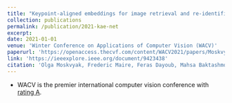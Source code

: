 ```yaml
---
title: "Keypoint-aligned embeddings for image retrieval and re-identification"
collection: publications
permalink: /publication/2021-kae-net
excerpt: 
date: 2021-01-01
venue: 'Winter Conference on Applications of Computer Vision (WACV)'
paperurl: 'https://openaccess.thecvf.com/content/WACV2021/papers/Moskvyak_Keypoint-Aligned_Embeddings_for_Image_Retrieval_and_Re-Identification_WACV_2021_paper.pdf'
link: 'https://ieeexplore.ieee.org/document/9423438'
citation: 'Olga Moskvyak, Frederic Maire, Feras Dayoub, Mahsa Baktashmotlagh. (2021). &quot;Keypoint-aligned embeddings for image retrieval and re-identification.&quot; <i>In Proc. Winter Conference on Applications of Computer Vision (WACV)</i>. pp. 676-685.'
---
```


* WACV is the premier international computer vision conference with [rating A](http://portal.core.edu.au/conf-ranks/?search=wacv&by=all&source=CORE2020&sort=atitle&page=1).
